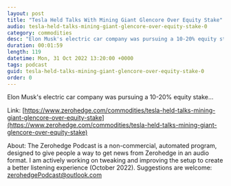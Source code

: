 ```yaml
---
layout: post
title: "Tesla Held Talks With Mining Giant Glencore Over Equity Stake"
audio: tesla-held-talks-mining-giant-glencore-over-equity-stake-0
category: commodities
desc: "Elon Musk's electric car company was pursuing a 10-20% equity stake... "
duration: 00:01:59
length: 119
datetime: Mon, 31 Oct 2022 13:20:00 +0000
tags: podcast
guid: tesla-held-talks-mining-giant-glencore-over-equity-stake-0
order: 0
---
```

Elon Musk's electric car company was pursuing a 10-20% equity stake... 

Link: [https://www.zerohedge.com/commodities/tesla-held-talks-mining-giant-glencore-over-equity-stake](https://www.zerohedge.com/commodities/tesla-held-talks-mining-giant-glencore-over-equity-stake)

About: The Zerohedge Podcast is a non-commercial, automated program, designed to give people a way to get news from Zerohedge in an audio format.  I am actively working on tweaking and improving the setup to create a better listening experience (October 2022).  Suggestions are welcome: [zerohedgePodcast@outlook.com](mailto:zerohedgePodcast@outlook.com)